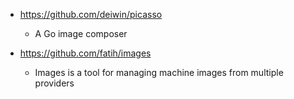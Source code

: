 - https://github.com/deiwin/picasso
  - A Go image composer

- https://github.com/fatih/images
  - Images is a tool for managing machine images from multiple providers 
